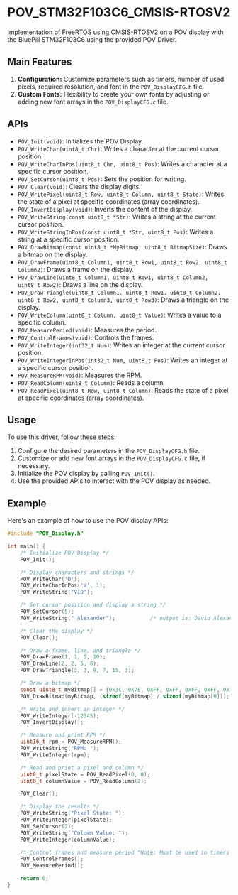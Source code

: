 # POV_STM32F103C6_CMSIS-RTOSV2

Implementation of FreeRTOS using CMSIS-RTOSV2 on a POV display with the BluePill STM32F103C6 using the provided POV Driver.

## Main Features

1. **Configuration:** Customize parameters such as timers, number of used pixels, required resolution, and font in the `POV_DisplayCFG.h` file.
2. **Custom Fonts:** Flexibility to create your own fonts by adjusting or adding new font arrays in the `POV_DisplayCFG.c` file.

## APIs

- `POV_Init(void)`: Initializes the POV Display.
- `POV_WriteChar(uint8_t Chr)`: Writes a character at the current cursor position.
- `POV_WriteCharInPos(uint8_t Chr, uint8_t Pos)`: Writes a character at a specific cursor position.
- `POV_SetCursor(uint8_t Pos)`: Sets the position for writing.
- `POV_Clear(void)`: Clears the display digits.
- `POV_WritePixel(uint8_t Row, uint8_t Column, uint8_t State)`: Writes the state of a pixel at specific coordinates (array coordinates).
- `POV_InvertDisplay(void)`: Inverts the content of the display.
- `POV_WriteString(const uint8_t *Str)`: Writes a string at the current cursor position.
- `POV_WriteStringInPos(const uint8_t *Str, uint8_t Pos)`: Writes a string at a specific cursor position.
- `POV_DrawBitmap(const uint8_t *MyBitmap, uint8_t BitmapSize)`: Draws a bitmap on the display.
- `POV_DrawFrame(uint8_t Column1, uint8_t Row1, uint8_t Row2, uint8_t Column2)`: Draws a frame on the display.
- `POV_DrawLine(uint8_t Column1, uint8_t Row1, uint8_t Column2, uint8_t Row2)`: Draws a line on the display.
- `POV_DrawTriangle(uint8_t Column1, uint8_t Row1, uint8_t Column2, uint8_t Row2, uint8_t Column3, uint8_t Row3)`: Draws a triangle on the display.
- `POV_WriteColumn(uint8_t Column, uint8_t Value)`: Writes a value to a specific column.
- `POV_MeasurePeriod(void)`: Measures the period.
- `POV_ControlFrames(void)`: Controls the frames.
- `POV_WriteInteger(int32_t Num)`: Writes an integer at the current cursor position.
- `POV_WriteIntegerInPos(int32_t Num, uint8_t Pos)`: Writes an integer at a specific cursor position.
- `POV_MeasureRPM(void)`: Measures the RPM.
- `POV_ReadColumn(uint8_t Column)`: Reads a column.
- `POV_ReadPixel(uint8_t Row, uint8_t Column)`: Reads the state of a pixel at specific coordinates (array coordinates).

## Usage

To use this driver, follow these steps:

1. Configure the desired parameters in the `POV_DisplayCFG.h` file.
2. Customize or add new font arrays in the `POV_DisplayCFG.c` file, if necessary.
3. Initialize the POV display by calling `POV_Init()`.
4. Use the provided APIs to interact with the POV display as needed.

## Example

Here's an example of how to use the POV display APIs:

```c
#include "POV_Display.h"

int main() {
    /* Initialize POV Display */
    POV_Init();

    /* Display characters and strings */
    POV_WriteChar('D');
    POV_WriteCharInPos('a', 1);
    POV_WriteString("VID");

    /* Set cursor position and display a string */
    POV_SetCursor(5);
    POV_WriteString(" Alexander");           /* output is: David Alexander */

    /* Clear the display */
    POV_Clear();

    /* Draw a frame, line, and triangle */
    POV_DrawFrame(1, 1, 5, 10);
    POV_DrawLine(2, 2, 5, 8);
    POV_DrawTriangle(3, 3, 9, 7, 15, 3);

    /* Draw a bitmap */
    const uint8_t myBitmap[] = {0x3C, 0x7E, 0xFF, 0xFF, 0xFF, 0xFF, 0x7E, 0x3C};
    POV_DrawBitmap(myBitmap, (sizeof(myBitmap) / sizeof(myBitmap[0]));

    /* Write and invert an integer */
    POV_WriteInteger(-12345);
    POV_InvertDisplay();

    /* Measure and print RPM */
    uint16_t rpm = POV_MeasureRPM();
    POV_WriteString("RPM: ");
    POV_WriteInteger(rpm);

    /* Read and print a pixel and column */
    uint8_t pixelState = POV_ReadPixel(0, 0);
    uint8_t columnValue = POV_ReadColumn(2);

    POV_Clear();

    /* Display the results */
    POV_WriteString("Pixel State: ");
    POV_WriteInteger(pixelState);
    POV_SetCursor(2);
    POV_WriteString("Column Value: ");
    POV_WriteInteger(columnValue);

    /* Control frames and measure period "Note: Must be used in timers or os tasks" */
    POV_ControlFrames();
    POV_MeasurePeriod();

    return 0;
}

